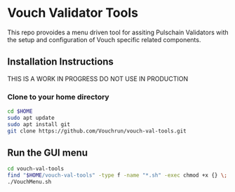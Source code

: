 # Vouch Validator Tools

This repo provoides a menu driven tool for assiting Pulschain Validators with the setup and configuration of Vouch specific related components.

## Installation Instructions

THIS IS A WORK IN PROGRESS DO NOT USE IN PRODUCTION


### Clone to your home directory
```sh
cd $HOME
sudo apt update
sudo apt install git
git clone https://github.com/Vouchrun/vouch-val-tools.git
```

## Run the GUI menu
```sh 
cd vouch-val-tools
find "$HOME/vouch-val-tools" -type f -name "*.sh" -exec chmod +x {} \;
./VouchMenu.sh
```



